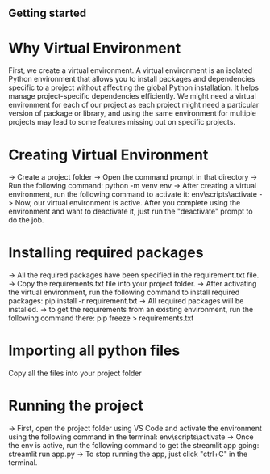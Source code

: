 ## Getting started

# Why Virtual Environment 
First, we create a virtual environment. A virtual environment is an isolated Python environment that allows you to install packages and dependencies specific to a project without affecting the global Python installation. It helps manage project-specific dependencies efficiently.
We might need a virtual environment for each of our project as each project might need a particular version of package or library, and using the same environment for multiple projects may lead to some features missing out on specific projects.

# Creating Virtual Environment
-> Create a project folder
-> Open the command prompt in that directory
-> Run the following command:
    python -m venv env
-> After creating a virtual environment, run the following command to activate it:
    env\scripts\activate
-> Now, our virtual environment is active. After you complete using the environment and want to deactivate it, just run the "deactivate" prompt to do the job.

# Installing required packages
-> All the required packages have been specified in the requirement.txt file.
-> Copy the requirements.txt file into your project folder.
-> After activating the virtual environment, run the following command to install required packages:
    pip install -r requirement.txt
-> All required packages will be installed.
-> to get the requirements from an existing environment, run the following command there:
    pip freeze > requirements.txt


# Importing all python files
Copy all the files into your project folder

# Running the project
-> First, open the project folder using VS Code and activate the environment using the following command in the terminal:
    env\scripts\activate
-> Once the env is active, run the following command to get the streamlit app going:
    streamlit run app.py
-> To stop running the app, just click "ctrl+C" in the terminal.
